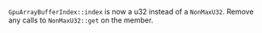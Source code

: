 `GpuArrayBufferIndex::index` is now a u32 instead of a `NonMaxU32`. Remove any calls to `NonMaxU32::get` on the member.
